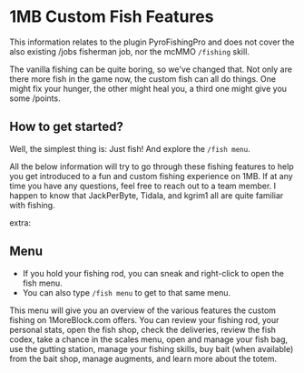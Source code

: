 # 1MB Custom Fish Features

This information relates to the plugin PyroFishingPro and does not cover the also existing /jobs fisherman job, nor the mcMMO `/fishing` skill.

The vanilla fishing can be quite boring, so we've changed that. Not only are there more fish in the game now, the custom fish can all do things. One might fix your hunger, the other might heal you, a third one might give you some /points.

## How to get started?
Well, the simplest thing is: Just fish! And explore the `/fish menu`.

All the below information will try to go through these fishing features to help you get introduced to a fun and custom fishing experience on 1MB. If at any time you have any questions, feel free to reach out to a team member. I happen to know that JackPerByte, Tidala, and kgrim1 all are quite familiar with fishing.

extra:

## Menu
- If you hold your fishing rod, you can sneak and right-click to open the fish menu.
- You can also type `/fish menu` to get to that same menu.

This menu will give you an overview of the various features the custom fishing on 1MoreBlock.com offers. You can review your fishing rod, your personal stats, open the fish shop, check the deliveries, review the fish codex, take a chance in the scales menu, open and manage your fish bag, use the gutting station, manage your fishing skills, buy bait (when available) from the bait shop, manage augments, and learn more about the totem.
